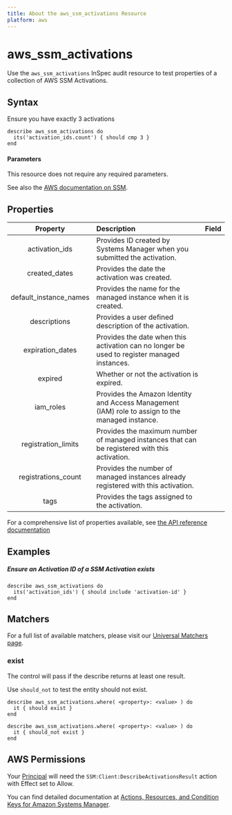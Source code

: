 ```yaml
---
title: About the aws_ssm_activations Resource
platform: aws
---
```


# aws\_ssm\_activations

Use the `aws_ssm_activations` InSpec audit resource to test properties of a collection of AWS SSM Activations.

## Syntax

 Ensure you have exactly 3 activations

    describe aws_ssm_activations do
      its('activation_ids.count') { should cmp 3 }
    end
    
#### Parameters

This resource does not require any required parameters.

See also the [AWS documentation on SSM](https://docs.aws.amazon.com/systems-manager/?id=docs_gateway).

## Properties

| Property | Description | Field |
| :---: | :--- | :---: |
|activation\_ids              | Provides  ID created by Systems Manager when you submitted the activation. |
|created\_dates               | Provides the date the activation was created. |
|default\_instance\_names     | Provides the name for the managed instance when it is created. |
|descriptions                 | Provides a user defined description of the activation. |
|expiration\_dates            | Provides the date when this activation can no longer be used to register managed instances. |
|expired                      | Whether or not the activation is expired. |
|iam\_roles                   | Provides the Amazon Identity and Access Management (IAM) role to assign to the managed instance. |
|registration\_limits         | Provides the maximum number of managed instances that can be registered with this activation. |
|registrations\_count         | Provides the number of managed instances already registered with this activation. |
|tags                         | Provides the tags assigned to the activation. |

For a comprehensive list of properties available, see [the API reference documentation](https://docs.aws.amazon.com/systems-manager/latest/APIReference/API_Activation.html)

## Examples

##### Ensure an Activation ID of a SSM Activation exists
    describe aws_ssm_activations do
      its('activation_ids') { should include 'activation-id' }
    end

## Matchers

For a full list of available matchers, please visit our [Universal Matchers page](https://www.inspec.io/docs/reference/matchers/).

### exist

The control will pass if the describe returns at least one result.

Use `should_not` to test the entity should not exist.

    describe aws_ssm_activations.where( <property>: <value> ) do
      it { should exist }
    end

    describe aws_ssm_activations.where( <property>: <value> ) do
      it { should_not exist }
    end

## AWS Permissions

Your [Principal](https://docs.aws.amazon.com/IAM/latest/UserGuide/intro-structure.html#intro-structure-principal) will need the `SSM:Client:DescribeActivationsResult` action with Effect set to Allow.

You can find detailed documentation at [Actions, Resources, and Condition Keys for Amazon Systems Manager](https://docs.aws.amazon.com/IAM/latest/UserGuide/list_awssystemsmanager.html).